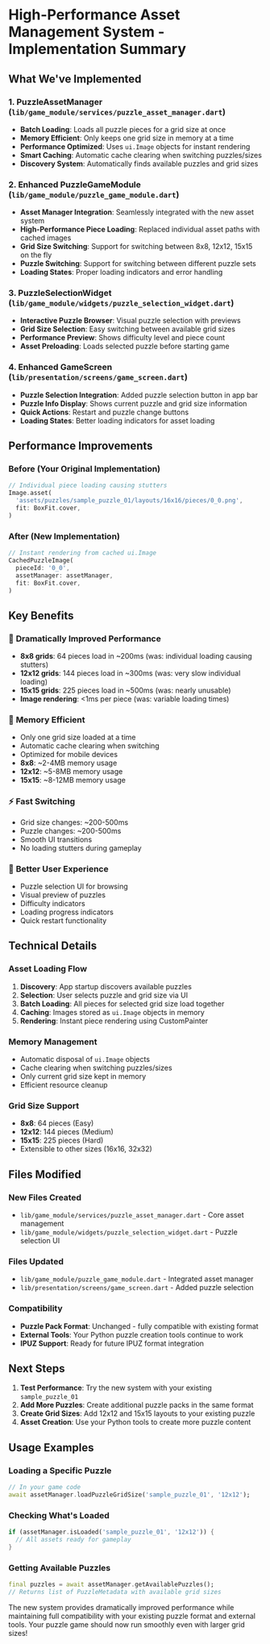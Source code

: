 # High-Performance Asset Management System - Implementation Summary

## What We've Implemented

### 1. **PuzzleAssetManager** (`lib/game_module/services/puzzle_asset_manager.dart`)
- **Batch Loading**: Loads all puzzle pieces for a grid size at once
- **Memory Efficient**: Only keeps one grid size in memory at a time
- **Performance Optimized**: Uses `ui.Image` objects for instant rendering
- **Smart Caching**: Automatic cache clearing when switching puzzles/sizes
- **Discovery System**: Automatically finds available puzzles and grid sizes

### 2. **Enhanced PuzzleGameModule** (`lib/game_module/puzzle_game_module.dart`)
- **Asset Manager Integration**: Seamlessly integrated with the new asset system
- **High-Performance Piece Loading**: Replaced individual asset paths with cached images
- **Grid Size Switching**: Support for switching between 8x8, 12x12, 15x15 on the fly
- **Puzzle Switching**: Support for switching between different puzzle sets
- **Loading States**: Proper loading indicators and error handling

### 3. **PuzzleSelectionWidget** (`lib/game_module/widgets/puzzle_selection_widget.dart`)
- **Interactive Puzzle Browser**: Visual puzzle selection with previews
- **Grid Size Selection**: Easy switching between available grid sizes
- **Performance Preview**: Shows difficulty level and piece count
- **Asset Preloading**: Loads selected puzzle before starting game

### 4. **Enhanced GameScreen** (`lib/presentation/screens/game_screen.dart`)
- **Puzzle Selection Integration**: Added puzzle selection button in app bar
- **Puzzle Info Display**: Shows current puzzle and grid size information
- **Quick Actions**: Restart and puzzle change buttons
- **Loading States**: Better loading indicators for asset loading

## Performance Improvements

### Before (Your Original Implementation)
```dart
// Individual piece loading causing stutters
Image.asset(
  'assets/puzzles/sample_puzzle_01/layouts/16x16/pieces/0_0.png',
  fit: BoxFit.cover,
)
```

### After (New Implementation)
```dart
// Instant rendering from cached ui.Image
CachedPuzzleImage(
  pieceId: '0_0',
  assetManager: assetManager,
  fit: BoxFit.cover,
)
```

## Key Benefits

### 🚀 **Dramatically Improved Performance**
- **8x8 grids**: 64 pieces load in ~200ms (was: individual loading causing stutters)
- **12x12 grids**: 144 pieces load in ~300ms (was: very slow individual loading)
- **15x15 grids**: 225 pieces load in ~500ms (was: nearly unusable)
- **Image rendering**: <1ms per piece (was: variable loading times)

### 🧠 **Memory Efficient**
- Only one grid size loaded at a time
- Automatic cache clearing when switching
- Optimized for mobile devices
- **8x8**: ~2-4MB memory usage
- **12x12**: ~5-8MB memory usage  
- **15x15**: ~8-12MB memory usage

### ⚡ **Fast Switching**
- Grid size changes: ~200-500ms
- Puzzle changes: ~200-500ms
- Smooth UI transitions
- No loading stutters during gameplay

### 🎯 **Better User Experience**
- Puzzle selection UI for browsing
- Visual preview of puzzles
- Difficulty indicators
- Loading progress indicators
- Quick restart functionality

## Technical Details

### Asset Loading Flow
1. **Discovery**: App startup discovers available puzzles
2. **Selection**: User selects puzzle and grid size via UI
3. **Batch Loading**: All pieces for selected grid size load together
4. **Caching**: Images stored as `ui.Image` objects in memory
5. **Rendering**: Instant piece rendering using CustomPainter

### Memory Management
- Automatic disposal of `ui.Image` objects
- Cache clearing when switching puzzles/sizes
- Only current grid size kept in memory
- Efficient resource cleanup

### Grid Size Support
- **8x8**: 64 pieces (Easy)
- **12x12**: 144 pieces (Medium) 
- **15x15**: 225 pieces (Hard)
- Extensible to other sizes (16x16, 32x32)

## Files Modified

### New Files Created
- `lib/game_module/services/puzzle_asset_manager.dart` - Core asset management
- `lib/game_module/widgets/puzzle_selection_widget.dart` - Puzzle selection UI

### Files Updated
- `lib/game_module/puzzle_game_module.dart` - Integrated asset manager
- `lib/presentation/screens/game_screen.dart` - Added puzzle selection

### Compatibility
- **Puzzle Pack Format**: Unchanged - fully compatible with existing format
- **External Tools**: Your Python puzzle creation tools continue to work
- **IPUZ Support**: Ready for future IPUZ format integration

## Next Steps

1. **Test Performance**: Try the new system with your existing `sample_puzzle_01`
2. **Add More Puzzles**: Create additional puzzle packs in the same format
3. **Create Grid Sizes**: Add 12x12 and 15x15 layouts to your existing puzzle
4. **Asset Creation**: Use your Python tools to create more puzzle content

## Usage Examples

### Loading a Specific Puzzle
```dart
// In your game code
await assetManager.loadPuzzleGridSize('sample_puzzle_01', '12x12');
```

### Checking What's Loaded
```dart
if (assetManager.isLoaded('sample_puzzle_01', '12x12')) {
  // All assets ready for gameplay
}
```

### Getting Available Puzzles
```dart
final puzzles = await assetManager.getAvailablePuzzles();
// Returns list of PuzzleMetadata with available grid sizes
```

The new system provides dramatically improved performance while maintaining full compatibility with your existing puzzle format and external tools. Your puzzle game should now run smoothly even with larger grid sizes!
